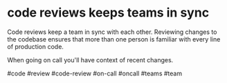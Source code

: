 # code reviews keeps teams in sync
Code reviews keep a team in sync with each other. Reviewing changes to
the codebase ensures that more than one person is familiar with every 
line of production code.

When going on call you'll have context of recent changes.

#code #review #code-review #on-call #oncall #teams #team
